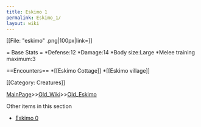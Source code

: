 ```yaml
---
title: Eskimo 1
permalink: Eskimo_1/
layout: wiki
---
```

[[File: &quot;eskimo&quot; .png|100px|link=]]

= Base Stats =
*Defense:12
*Damage:14
*Body size:Large
*Melee training maximum:3

==Encounters==
*[[Eskimo Cottage]]
*[[Eskimo village]]

[[Category: Creatures]]

[MainPage](/keeperrl_wiki/ "wikilink")>>[Old_Wiki](/keeperrl_wiki/Old_Wiki "wikilink")>>[Old_Eskimo](/keeperrl_wiki/Old_Eskimo "wikilink")

Other items in this section
-    [Eskimo 0](/keeperrl_wiki/Eskimo_0 "wikilink")
